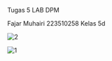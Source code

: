 Tugas 5 LAB DPM

Fajar Muhairi
223510258
Kelas 5d

![2](https://github.com/user-attachments/assets/765e5010-fd19-4477-bad8-48b5c015dca9)

![1](https://github.com/user-attachments/assets/24070747-787a-4cc3-813d-402d4e29880c)
